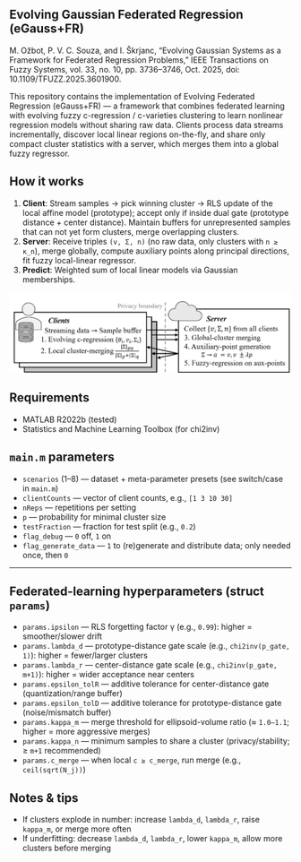 Evolving Gaussian Federated Regression (eGauss+FR)
------------------------------------- 
M. Ožbot, P. V. C. Souza, and I. Škrjanc, “Evolving Gaussian Systems as a Framework for Federated Regression Problems,” IEEE Transactions on Fuzzy Systems, vol. 33, no. 10, pp. 3736–3746, Oct. 2025, doi: 10.1109/TFUZZ.2025.3601900.

This repository contains the implementation of Evolving Federated Regression (eGauss+FR) — a framework that combines federated learning with evolving fuzzy c-regression / c-varieties clustering to learn nonlinear regression models without sharing raw data. Clients process data streams incrementally, discover local linear regions on-the-fly, and share only compact cluster statistics with a server, which merges them into a global fuzzy regressor.


## How it works
1) **Client**: Stream samples → pick winning cluster → RLS update of the local affine model (prototype); accept only if inside dual gate (prototype distance + center distance). Maintain buffers for unrepresented samples that can not yet form clusters, merge overlapping clusters.
2) **Server**: Receive triples `(v, Σ, n)` (no raw data, only clusters with `n ≥ κ_n`), merge globally, compute auxiliary points along principal directions, fit fuzzy local-linear regressor.
3) **Predict**: Weighted sum of local linear models via Gaussian memberships.

<p align="center">
  <img src="eGauss+FR.png" alt="eGauss+FR overview" width="720">
</p>

Requirements
-------------------------------------
- MATLAB R2022b (tested)
- Statistics and Machine Learning Toolbox (for chi2inv)


## `main.m` parameters
- `scenarios` (1–8) — dataset + meta-parameter presets (see switch/case in `main.m`)
- `clientCounts` — vector of client counts, e.g., `[1 3 10 30]`
- `nReps` — repetitions per setting
- `p` — probability for minimal cluster size
- `testFraction` — fraction for test split (e.g., `0.2`)
- `flag_debug` — `0` off, `1` on
- `flag_generate_data` — `1` to (re)generate and distribute data; only needed once, then `0`

-------------------------------------
## Federated-learning hyperparameters (struct `params`)
- `params.ipsilon` — RLS forgetting factor γ (e.g., `0.99`): higher = smoother/slower drift
- `params.lambda_d` — prototype-distance gate scale (e.g., `chi2inv(p_gate, 1)`): higher = fewer/larger clusters
- `params.lambda_r` — center-distance gate scale (e.g., `chi2inv(p_gate, m+1)`): higher = wider acceptance near centers
- `params.epsilon_tolR` — additive tolerance for center-distance gate (quantization/range buffer)
- `params.epsilon_tolD` — additive tolerance for prototype-distance gate (noise/mismatch buffer)
- `params.kappa_m` — merge threshold for ellipsoid-volume ratio (≈ `1.0–1.1`; higher = more aggressive merges)
- `params.kappa_n` — minimum samples to share a cluster (privacy/stability; ≥ `m+1` recommended)
- `params.c_merge` — when local `c ≥ c_merge`, run merge (e.g., `ceil(sqrt(N_j))`)

## Notes & tips
- If clusters explode in number: increase `lambda_d`, `lambda_r`, raise `kappa_m`, or merge more often
- If underfitting: decrease `lambda_d`, `lambda_r`, lower `kappa_m`, allow more clusters before merging